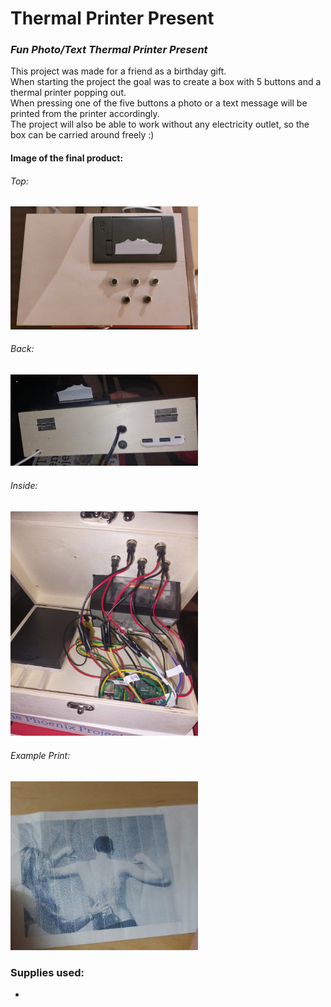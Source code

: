 # Thermal Printer Present
### _Fun Photo/Text Thermal Printer Present_

This project was made for a friend as a birthday gift.  
When starting the project the goal was to create a box with 5 buttons and a thermal printer popping out.  
When pressing one of the five buttons a photo or a text message will be printed from the printer accordingly.  
The project will also be able to work without any electricity outlet, so the box can be carried around freely :)  

#### Image of the final product:
###### Top:
<img src="https://github.com/jakored1/pi-thermal-printer/blob/main/photos-for-readme/TopViewPic.jpeg?raw=true" alt="drawing" width="300"/>

###### Back:
<img src="https://github.com/jakored1/pi-thermal-printer/blob/main/photos-for-readme/BackPic.jpeg?raw=true" alt="drawing" width="300"/>

###### Inside:
<img src="https://github.com/jakored1/pi-thermal-printer/blob/main/photos-for-readme/InteriorPic.jpeg?raw=true" alt="drawing" width="300"/>

###### Example Print:
<img src="https://github.com/jakored1/pi-thermal-printer/blob/main/photos-for-readme/ImagePic.jpeg?raw=true" alt="drawing" width="300"/>

### Supplies used:
- 
